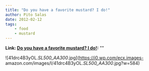 ```yaml
---
title: "Do you have a favorite mustard? I do!"
author: Pito Salas
date: 2012-02-12
tags:
    - food
    - mustard
---
```


**Link: [Do you have a favorite mustard? I do!](None):** ""

![41drc4B3yOL._SL500_AA300_.jpg](https://i0.wp.com/ecx.images-
amazon.com/images/I/41drc4B3yOL._SL500_AA300_.jpg?w=584)


